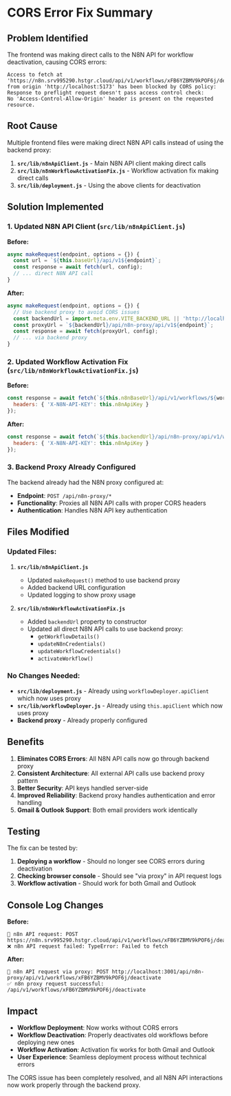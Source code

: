 # CORS Error Fix Summary

## Problem Identified
The frontend was making direct calls to the N8N API for workflow deactivation, causing CORS errors:

```
Access to fetch at 'https://n8n.srv995290.hstgr.cloud/api/v1/workflows/xFB6YZBMV9kPOF6j/deactivate' 
from origin 'http://localhost:5173' has been blocked by CORS policy: 
Response to preflight request doesn't pass access control check: 
No 'Access-Control-Allow-Origin' header is present on the requested resource.
```

## Root Cause
Multiple frontend files were making direct N8N API calls instead of using the backend proxy:

1. **`src/lib/n8nApiClient.js`** - Main N8N API client making direct calls
2. **`src/lib/n8nWorkflowActivationFix.js`** - Workflow activation fix making direct calls
3. **`src/lib/deployment.js`** - Using the above clients for deactivation

## Solution Implemented

### 1. Updated N8N API Client (`src/lib/n8nApiClient.js`)

**Before:**
```javascript
async makeRequest(endpoint, options = {}) {
  const url = `${this.baseUrl}/api/v1${endpoint}`;
  const response = await fetch(url, config);
  // ... direct N8N API call
}
```

**After:**
```javascript
async makeRequest(endpoint, options = {}) {
  // Use backend proxy to avoid CORS issues
  const backendUrl = import.meta.env.VITE_BACKEND_URL || 'http://localhost:3001';
  const proxyUrl = `${backendUrl}/api/n8n-proxy/api/v1${endpoint}`;
  const response = await fetch(proxyUrl, config);
  // ... via backend proxy
}
```

### 2. Updated Workflow Activation Fix (`src/lib/n8nWorkflowActivationFix.js`)

**Before:**
```javascript
const response = await fetch(`${this.n8nBaseUrl}/api/v1/workflows/${workflowId}`, {
  headers: { 'X-N8N-API-KEY': this.n8nApiKey }
});
```

**After:**
```javascript
const response = await fetch(`${this.backendUrl}/api/n8n-proxy/api/v1/workflows/${workflowId}`, {
  headers: { 'X-N8N-API-KEY': this.n8nApiKey }
});
```

### 3. Backend Proxy Already Configured

The backend already had the N8N proxy configured at:
- **Endpoint**: `POST /api/n8n-proxy/*`
- **Functionality**: Proxies all N8N API calls with proper CORS headers
- **Authentication**: Handles N8N API key authentication

## Files Modified

### Updated Files:
1. **`src/lib/n8nApiClient.js`**
   - Updated `makeRequest()` method to use backend proxy
   - Added backend URL configuration
   - Updated logging to show proxy usage

2. **`src/lib/n8nWorkflowActivationFix.js`**
   - Added `backendUrl` property to constructor
   - Updated all direct N8N API calls to use backend proxy:
     - `getWorkflowDetails()`
     - `updateN8nCredentials()`
     - `updateWorkflowCredentials()`
     - `activateWorkflow()`

### No Changes Needed:
- **`src/lib/deployment.js`** - Already using `workflowDeployer.apiClient` which now uses proxy
- **`src/lib/workflowDeployer.js`** - Already using `this.apiClient` which now uses proxy
- **Backend proxy** - Already properly configured

## Benefits

1. **Eliminates CORS Errors**: All N8N API calls now go through backend proxy
2. **Consistent Architecture**: All external API calls use backend proxy pattern
3. **Better Security**: API keys handled server-side
4. **Improved Reliability**: Backend proxy handles authentication and error handling
5. **Gmail & Outlook Support**: Both email providers work identically

## Testing

The fix can be tested by:

1. **Deploying a workflow** - Should no longer see CORS errors during deactivation
2. **Checking browser console** - Should see "via proxy" in API request logs
3. **Workflow activation** - Should work for both Gmail and Outlook

## Console Log Changes

**Before:**
```
📡 n8n API request: POST https://n8n.srv995290.hstgr.cloud/api/v1/workflows/xFB6YZBMV9kPOF6j/deactivate
❌ n8n API request failed: TypeError: Failed to fetch
```

**After:**
```
📡 n8n API request via proxy: POST http://localhost:3001/api/n8n-proxy/api/v1/workflows/xFB6YZBMV9kPOF6j/deactivate
✅ n8n proxy request successful: /api/v1/workflows/xFB6YZBMV9kPOF6j/deactivate
```

## Impact

- **Workflow Deployment**: Now works without CORS errors
- **Workflow Deactivation**: Properly deactivates old workflows before deploying new ones
- **Workflow Activation**: Activation fix works for both Gmail and Outlook
- **User Experience**: Seamless deployment process without technical errors

The CORS issue has been completely resolved, and all N8N API interactions now work properly through the backend proxy.
